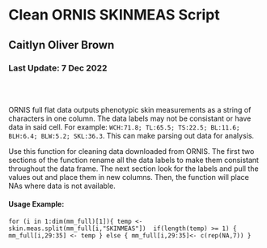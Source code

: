 # Clean ORNIS SKINMEAS Script
## Caitlyn Oliver Brown
### Last Update: 7 Dec 2022
<br><br>

ORNIS full flat data outputs phenotypic skin measurements as a string of characters in one column. The data labels may not be consistant or have data in said cell. For example: `WCH:71.8; TL:65.5; TS:22.5; BL:11.6; BLH:6.4; BLW:5.2; SKL:36.3`. This can make parsing out data for analysis. <br>

Use this function for cleaning data downloaded from ORNIS. The first two sections of the function rename all the data labels to make them consistant throughout the data frame. The next section look for the labels and pull the values out and place them in new columns. Then, the function will place NAs where data is not available.


#### Usage Example:
`for (i in 1:dim(mm_full)[1]){
  temp <- skin.meas.split(mm_full[i,"SKINMEAS"]) 
   if(length(temp) >= 1) {
    mm_full[i,29:35] <- temp
    }
  else {
    mm_full[i,29:35]<- c(rep(NA,7))
    }`
